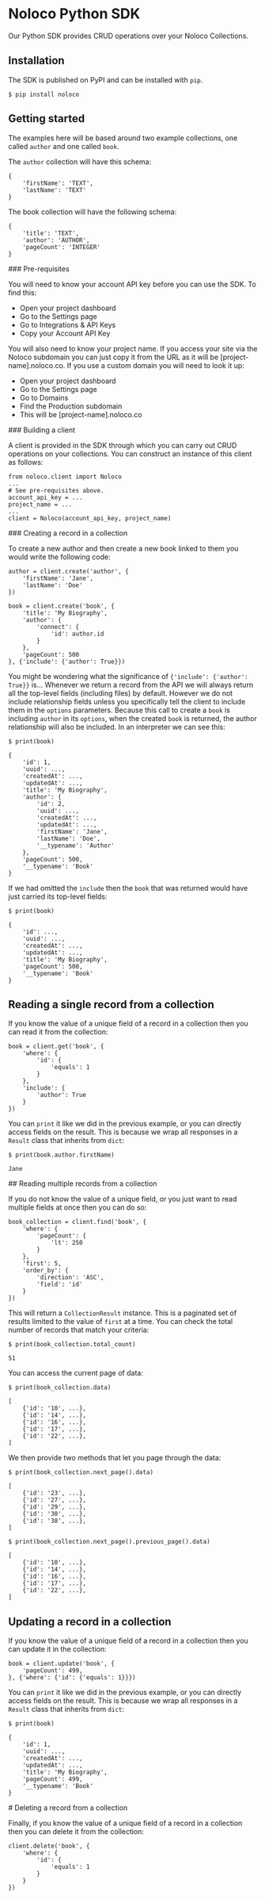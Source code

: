 # Noloco Python SDK

Our Python SDK provides CRUD operations over your Noloco Collections.

## Installation

The SDK is published on PyPI and can be installed with `pip`.

```
$ pip install noloco
```

## Getting started

The examples here will be based around two example collections, one called `author` and one called `book`.

The `author` collection will have this schema:

```
{
    'firstName': 'TEXT',
    'lastName': 'TEXT'
}
```

The book collection will have the following schema:

```
{
    'title': 'TEXT',
    'author': 'AUTHOR',
    'pageCount': 'INTEGER'
}
```

### Pre-requisites

You will need to know your account API key before you can use the SDK. To find this:
- Open your project dashboard
- Go to the Settings page
- Go to Integrations & API Keys
- Copy your Account API Key

You will also need to know your project name. If you access your site via the Noloco subdomain you can just copy it from the URL as it will be [project-name].noloco.co. If you use a custom domain you will need to look it up:
- Open your project dashboard
- Go to the Settings page
- Go to Domains
- Find the Production subdomain
- This will be [project-name].noloco.co

### Building a client

A client is provided in the SDK through which you can carry out CRUD operations on your collections. You can construct an instance of this client as follows:

```
from noloco.client import Noloco
...
# See pre-requisites above.
account_api_key = ...
project_name = ...
...
client = Noloco(account_api_key, project_name)
```

### Creating a record in a collection

To create a new author and then create a new book linked to them you would write the following code:

```
author = client.create('author', {
    'firstName': 'Jane',
    'lastName': 'Doe'
})

book = client.create('book', {
    'title': 'My Biography',
    'author': {
        'connect': {
            'id': author.id
        }
    },
    'pageCount': 500
}, {'include': {'author': True}})
```

You might be wondering what the significance of `{'include': {'author': True}}` is... Whenever we return a record from the API we will always return all the top-level fields (including files) by default. However we do not include relationship fields unless you specifically tell the client to include them in the `options` parameters. Because this call to create a `book` is including `author` in its `options`, when the created `book` is returned, the author relationship will also be included. In an interpreter we can see this:

```
$ print(book)

{
    'id': 1,
    'uuid': ...,
    'createdAt': ...,
    'updatedAt': ...,
    'title': 'My Biography',
    'author': {
        'id': 2,
        'uuid': ...,
        'createdAt': ...,
        'updatedAt': ...,
        'firstName': 'Jane',
        'lastName': 'Doe',
        '__typename': 'Author'
    },
    'pageCount': 500,
    '__typename': 'Book'
}
```

If we had omitted the `include` then the `book` that was returned would have just carried its top-level fields:

```
$ print(book)

{
    'id': ...,
    'uuid': ...,
    'createdAt': ...,
    'updatedAt': ...,
    'title': 'My Biography',
    'pageCount': 500,
    '__typename': 'Book'
}
```

## Reading a single record from a collection

If you know the value of a unique field of a record in a collection then you can read it from the collection:

```
book = client.get('book', {
    'where': {
        'id': {
            'equals': 1
        }
    },
    'include': {
        'author': True
    }
})
```

You can `print` it like we did in the previous example, or you can directly access fields on the result. This is because we wrap all responses in a `Result` class that inherits from `dict`:

```
$ print(book.author.firstName)

Jane
```

## Reading multiple records from a collection

If you do not know the value of a unique field, or you just want to read multiple fields at once then you can do so:

```
book_collection = client.find('book', {
    'where': {
        'pageCount': {
            'lt': 250
        }
    },
    'first': 5,
    'order_by': {
        'direction': 'ASC',
        'field': 'id'
    }
})
```

This will return a `CollectionResult` instance. This is a paginated set of results limited to the value of `first` at a time. You can check the total number of records that match your criteria:

```
$ print(book_collection.total_count)

51
```

You can access the current page of data:

```
$ print(book_collection.data)

[
    {'id': '10', ...},
    {'id': '14', ...},
    {'id': '16', ...},
    {'id': '17', ...},
    {'id': '22', ...},
]
```

We then provide two methods that let you page through the data:

```
$ print(book_collection.next_page().data)

[
    {'id': '23', ...},
    {'id': '27', ...},
    {'id': '29', ...},
    {'id': '30', ...},
    {'id': '38', ...},
]

$ print(book_collection.next_page().previous_page().data)

[
    {'id': '10', ...},
    {'id': '14', ...},
    {'id': '16', ...},
    {'id': '17', ...},
    {'id': '22', ...},
]
```

## Updating a record in a collection

If you know the value of a unique field of a record in a collection then you can update it in the collection:

```
book = client.update('book', {
    'pageCount': 499,
}, {'where': {'id': {'equals': 1}}})
```

You can `print` it like we did in the previous example, or you can directly access fields on the result. This is because we wrap all responses in a `Result` class that inherits from `dict`:

```
$ print(book)

{
    'id': 1,
    'uuid': ...,
    'createdAt': ...,
    'updatedAt': ...,
    'title': 'My Biography',
    'pageCount': 499,
    '__typename': 'Book'
}
```

# Deleting a record from a collection

Finally, if you know the value of a unique field of a record in a collection then you can delete it from the collection:

```
client.delete('book', {
    'where': {
        'id': {
            'equals': 1
        }
    }
})
```
